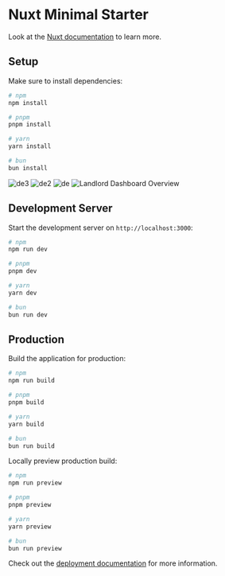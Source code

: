 # Nuxt Minimal Starter

Look at the [Nuxt documentation](https://nuxt.com/docs/getting-started/introduction) to learn more.

## Setup

Make sure to install dependencies:

```bash
# npm
npm install

# pnpm
pnpm install

# yarn
yarn install

# bun
bun install
```

![de3](https://github.com/user-attachments/assets/b2ea1a0e-2bc8-407e-a609-de1f9bbdf5e4)
![de2](https://github.com/user-attachments/assets/d4acd369-85fb-4415-b300-5e097af56919)
![de](https://github.com/user-attachments/assets/e2a676c0-1f68-49c0-a126-6cb5551e36a3)
![Landlord Dashboard Overview](https://github.com/user-attachments/assets/aaa0960f-1ae5-498e-8edc-3c51cda0ae92)


## Development Server

Start the development server on `http://localhost:3000`:

```bash
# npm
npm run dev

# pnpm
pnpm dev

# yarn
yarn dev

# bun
bun run dev
```

## Production

Build the application for production:

```bash
# npm
npm run build

# pnpm
pnpm build

# yarn
yarn build

# bun
bun run build
```

Locally preview production build:

```bash
# npm
npm run preview

# pnpm
pnpm preview

# yarn
yarn preview

# bun
bun run preview
```

Check out the [deployment documentation](https://nuxt.com/docs/getting-started/deployment) for more information.
